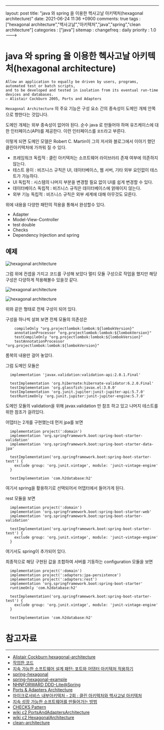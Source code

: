 ---
layout: post
title: "java 와 spring 을 이용한 헥사고날 아키텍처(hexagonal architecture)"
date: 2021-06-24 11:36 +0900
comments: true
tags : ["hexagonal architecture","헥사고날","아키텍처","java","spring","clean architecture"]
categories : ["java"]
sitemap :
changefreq : daily
priority : 1.0
--->
# java 와 spring 을 이용한 헥사고날 아키텍처(hexagonal architecture)

```
Allow an application to equally be driven by users, programs, automated test or batch scripts, 
and to be developed and tested in isolation from its eventual run-time devices and databases. 
– Alistair Cockburn 2005, Ports and Adapters
```

`Hexagonal Architecture` 의 주요 기능은 구성 요소 간의 종속성이 도메인 개체 안쪽 으로 향한다는 것입니다.

도메인 개체는 외부 종속성이 없어야 된다. 순수 java 로 만들어야 하며 유즈케이스에 대한 인터페이스(API)를 제공한다.
이런 인터페이스를 `포트`라고 부른다.

이렇게 되면 도메인 모델은 Robert C. Martin이 그의 저서와 블로그에서 이야기 했던 클린아키텍처에 가까워 질 수 있다.

* 프레임워크 독립적 : 클린 아키텍처는 소프트웨어 라이브러리 존재 여부에 의존하지 않는다.
* 테스트 용이 : 비즈니스 규칙은 UI, 데이터베이스, 웹 서버, 기타 외부 요인없이 테스트가 가능하다.
* UI 독립적 : 시스템의 나머지 부분을 변경할 필요 없이 UI를 쉽게 변경할 수 있다.
* 데이터베이스 독립적 : 비즈니스 규칙은 데이터베이스에 얽매이지 않는다.
* 외부 기능 독립적 : 비즈니스 규칙은 외부 세계에 대해 아무것도 모른다.

위에 내용을 다양한 패턴의 적용을 통해서 완성할수 있다.

* Adapter
* Model-View-Controller
* test double
* Checks
* Dependency Injection and spring

## 예제


![hexagonal architecture](https://sejoung.github.io/images/2021_06_24_03.jpg)

그럼 위에 컨셉을 가지고 코드를 구성해 보았다 멀티 모듈 구성으로 작업을 했지만 해당 구성은 다양하게 적용해볼수 있을것 같다.

![hexagonal architecture](https://sejoung.github.io/images/2021_06_24_01.png)

![hexagonal architecture](https://sejoung.github.io/images/2021_06_24_02.jpg)

위와 같은 형태로 전체 구성이 되어 있다.

구성을 하나씩 살펴 보면 전체 모듈의 의존성은 

```
    compileOnly "org.projectlombok:lombok:${lombokVersion}"
    annotationProcessor "org.projectlombok:lombok:${lombokVersion}"
    testCompileOnly "org.projectlombok:lombok:${lombokVersion}"
    testAnnotationProcessor "org.projectlombok:lombok:${lombokVersion}"
```

롬복의 내용만 걸어 놓았다.

그럼 도메인 모듈은 

```
  implementation 'javax.validation:validation-api:2.0.1.Final'

  testImplementation 'org.hibernate:hibernate-validator:6.2.0.Final'
  testImplementation 'org.glassfish:javax.el:3.0.0'
  testImplementation 'org.junit.jupiter:junit-jupiter-api:5.7.0'
  testRuntimeOnly 'org.junit.jupiter:junit-jupiter-engine:5.7.0'
```

도메인 모듈의 validation을 위해 javax.validation 만 참조 하고 있고 나머지 테스트를 위한 참조가 걸려있다.

어뎁터는 2개를 구현했는데
먼저 jpa를 보면 

```
  implementation project(':domain')
  implementation 'org.springframework.boot:spring-boot-starter-validation'
  implementation 'org.springframework.boot:spring-boot-starter-data-jpa'

  testImplementation('org.springframework.boot:spring-boot-starter-test') {
    exclude group: 'org.junit.vintage', module: 'junit-vintage-engine'
  }

  testImplementation 'com.h2database:h2'
```
여기서 spring을 활용하기로 선택되어서 어뎁터에서 들어가게 된다.

rest 모듈을 보면 
```
  implementation project(':domain')
  implementation 'org.springframework.boot:spring-boot-starter-web'
  implementation 'org.springframework.boot:spring-boot-starter-validation'

  testImplementation('org.springframework.boot:spring-boot-starter-test') {
    exclude group: 'org.junit.vintage', module: 'junit-vintage-engine'
  }

```

여기서도 spring이 추가되어 있다.

최종적으로 해당 구현된 값을 조합하여 서버를 기동하는 configuration 모듈을 보면

```
  implementation project(':domain')
  implementation project(':adapters:jpa-persistence')
  implementation project(':adapters:rest')
  implementation 'org.springframework.boot:spring-boot-starter'
  runtimeOnly 'com.h2database:h2'

  testImplementation('org.springframework.boot:spring-boot-starter-test') {
    exclude group: 'org.junit.vintage', module: 'junit-vintage-engine'
  }

  testImplementation 'com.h2database:h2'
```

# 참고자료
-----
* [Alistair Cockburn hexagonal-architecture](https://alistair.cockburn.us/hexagonal-architecture/)
* [작업한 코드](https://github.com/sejoung/spring-boot-hexagonal-architecture)
* [지속 가능한 소프트웨어 설계 패턴: 포트와 어댑터 아키텍처 적용하기](https://engineering.linecorp.com/ko/blog/port-and-adapter-architecture/)
* [spring-hexagonal](https://reflectoring.io/spring-hexagonal/)
* [spring-hexagonal-example](https://github.com/gshaw-pivotal/spring-hexagonal-example)
* [NHNFORWARD DDD-Lite@Spring](https://www.youtube.com/watch?v=TdyOH1xZpT8)
* [Ports & Adapters Architecture](https://getoutsidedoor.com/2018/09/03/ports-adapters-architecture/)
* [마이크로서비스 내부아키텍처 - 2회 : 클린 아키텍처와 헥사고널 아키텍처](https://engineering-skcc.github.io/microservice%20inner%20achitecture/inner-architecture-2/)
* [지속 성장 가능한 소프트웨어를 만들어가는 방법](https://geminikim.medium.com/%EC%A7%80%EC%86%8D-%EC%84%B1%EC%9E%A5-%EA%B0%80%EB%8A%A5%ED%95%9C-%EC%86%8C%ED%94%84%ED%8A%B8%EC%9B%A8%EC%96%B4%EB%A5%BC-%EB%A7%8C%EB%93%A4%EC%96%B4%EA%B0%80%EB%8A%94-%EB%B0%A9%EB%B2%95-97844c5dab63)
* [CHECKS Pattern](http://c2.com/ppr/checks.html)
* [wiki c2 PortsAndAdaptersArchitecture](http://wiki.c2.com/?PortsAndAdaptersArchitecture)
* [wiki c2 HexagonalArchitecture](http://wiki.c2.com/?HexagonalArchitecture)
* [clean-architecture](http://blog.cleancoder.com/uncle-bob/2012/08/13/the-clean-architecture.html) 
